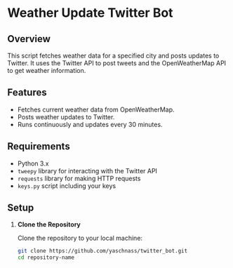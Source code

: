 # Weather Update Twitter Bot

## Overview

This script fetches weather data for a specified city and posts updates to Twitter. It uses the Twitter API to post tweets and the OpenWeatherMap API to get weather information. 

## Features

- Fetches current weather data from OpenWeatherMap.
- Posts weather updates to Twitter.
- Runs continuously and updates every 30 minutes.

## Requirements

- Python 3.x
- `tweepy` library for interacting with the Twitter API
- `requests` library for making HTTP requests
- `keys.py` script including your keys
## Setup

1. **Clone the Repository**

   Clone the repository to your local machine:

   ```bash
   git clone https://github.com/yaschnass/twitter_bot.git
   cd repository-name

